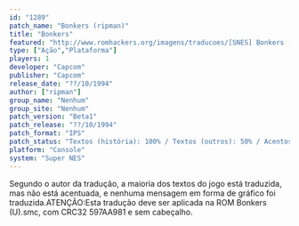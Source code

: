 ```yaml
---
id: "1289"
patch_name: "Bonkers (ripman)"
title: "Bonkers"
featured: "http://www.romhackers.org/imagens/traducoes/[SNES] Bonkers - ripman - 1.png"
type: ["Ação","Plataforma"]
players: 1
developer: "Capcom"
publisher: "Capcom"
release_date: "??/10/1994"
author: ["ripman"]
group_name: "Nenhum"
group_site: "Nenhum"
patch_version: "Beta1"
patch_release: "??/10/1994"
patch_format: "IPS"
patch_status: "Textos (história): 100% / Textos (outros): 50% / Acentos: 0% / Gráficos: 0%"
platform: "Console"
system: "Super NES"
---
```


Segundo o autor da tradução, a maioria dos textos do jogo está traduzida, mas não está acentuada, e nenhuma mensagem em forma de gráfico foi traduzida.ATENÇÃO:Esta tradução deve ser aplicada na ROM Bonkers (U).smc, com CRC32 597AA981 e sem cabeçalho.